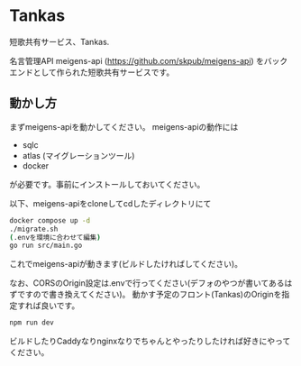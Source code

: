 # Tankas

短歌共有サービス、Tankas.

名言管理API meigens-api (https://github.com/skpub/meigens-api) をバックエンドとして作られた短歌共有サービスです。

## 動かし方

まずmeigens-apiを動かしてください。
meigens-apiの動作には

* sqlc
* atlas (マイグレーションツール)
* docker

が必要です。事前にインストールしておいてください。

以下、meigens-apiをcloneしてcdしたディレクトリにて
```bash
docker compose up -d
./migrate.sh
(.envを環境に合わせて編集)
go run src/main.go
```
これでmeigens-apiが動きます(ビルドしたければしてください)。

なお、CORSのOrigin設定は.envで行ってください(デフォのやつが書いてあるはずですので書き換えてください)。
動かす予定のフロント(Tankas)のOriginを指定すれば良いです。

```bash
npm run dev
```

ビルドしたりCaddyなりnginxなりでちゃんとやったりしたければ好きにやってください。
